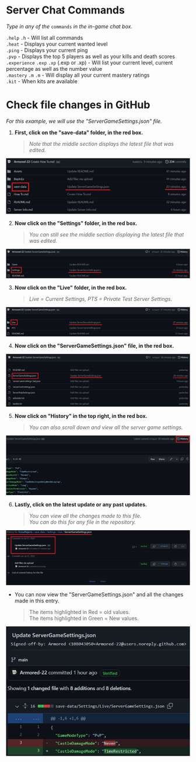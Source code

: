 # Server Chat Commands

*Type in any of the* `commands` *in the in-game chat box.*

`.help` `.h` - Will list all commands <br>
`.heat` - Displays your current wanted level <br>
`.ping` - Displays your current ping <br>
`.pvp` - Displays the top 5 players as well as your kills and death scores <br>
`.experience` `.exp` `.xp` (.exp or .xp) - Will list your current level, current percentage as well as the number value <br>
`.mastery` `.m` `.m` - Will display all your current mastery ratings <br>
`.kit` - When kits are available <br>

# Check file changes in GitHub
*For this example, we will use the "ServerGameSettings.json" file.*

1) **First, click on the "save-data" folder, in the red box.** 
    > *Note that the middle section displays the latest file that was edited.*

![This is an image](https://github.com/Armored-22/GraveRejects/blob/main/Assets/How%20To/1.png)

2) **Now click on the "Settings" folder, in the red box.**
    > *You can still see the middle section displaying the latest file that was edited.*

![This is an image](https://github.com/Armored-22/GraveRejects/blob/main/Assets/How%20To/2.png)

3) **Now click on the "Live" folder, in the red box.**
    > *Live = Current Settings, PTS = Private Test Server Settings.*

![This is an image](https://github.com/Armored-22/GraveRejects/blob/main/Assets/How%20To/3.png)

4) **Now click on the "ServerGameSettings.json" file, in the red box.**
    
![This is an image](https://github.com/Armored-22/GraveRejects/blob/main/Assets/How%20To/4.png)

5) **Now click on "History" in the top right, in the red box.**
    > *You can also scroll down and view all the server game settings.*

![This is an image](https://github.com/Armored-22/GraveRejects/blob/main/Assets/How%20To/5.png)

6) **Lastly, click on the latest update or any past updates.**
    > *You can view all the changes made to this file.* <br>
    > *You can do this for any file in the repository.*

![This is an image](https://github.com/Armored-22/GraveRejects/blob/main/Assets/How%20To/6.png)

* You can now view the "ServerGameSettings.json" and all the changes made in this entry. <br>
    > The items highlighted in Red = old values. <br>
    > The items highlighted in Green = New values.

![This is an image](https://github.com/Armored-22/GraveRejects/blob/main/Assets/How%20To/7.png)
